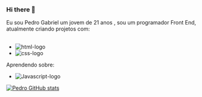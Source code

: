### Hi there 👋
  Eu sou Pedro Gabriel um jovem de 21 anos , sou um programador Front End, atualmente criando projetos com:
<br>
<br>
  - <img src="https://img.shields.io/badge/HTML5-E34F26?style=for-the-badge&logo=html5&logoColor=white" alt="html-logo"/>
  - <img src="https://img.shields.io/badge/CSS3-1572B6?style=for-the-badge&logo=css3&logoColor=white" alt="css-logo"/>
Aprendendo sobre:
<br> 
  - <img src="https://img.shields.io/badge/JavaScript-F7DF1E?style=for-the-badge&logo=javascript&logoColor=black" alt=Javascript-logo>

[![Pedro GitHub stats](https://github-readme-stats.vercel.app/api?username=Gabriel23kk)](https://github.com/anuraghazra/github-readme-stats)
